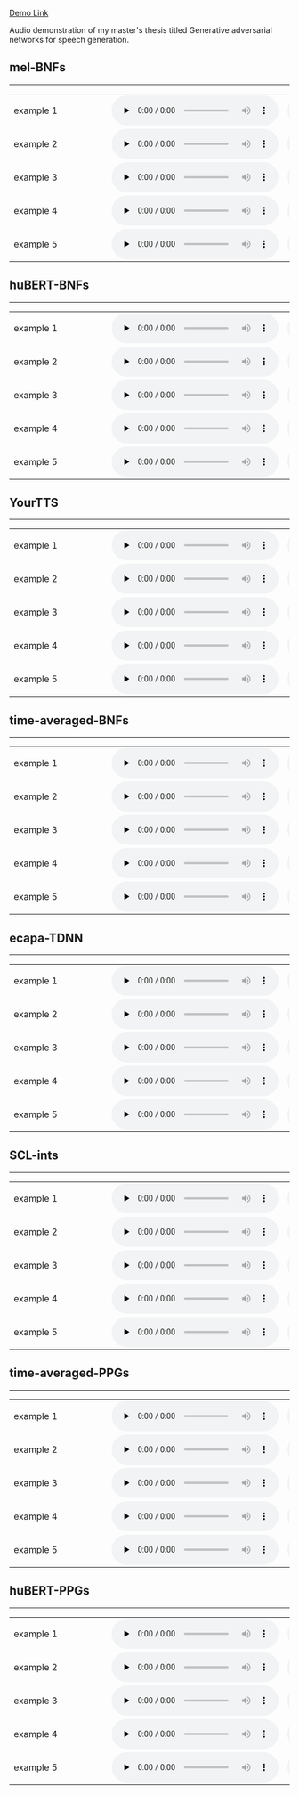 [Demo Link](https://osamah-elradaideh.github.io/VC-GAN-demo/)

Audio demonstration of my master's thesis titled Generative adversarial networks for speech generation.
<div>
      <a name="ss"><h2>mel-BNFs</h2></a>
      <hr>
      <table>
        <tbody>
        <tr>
          <td nowrap width="160">example 1</td>
          <td><audio controls="" preload="none"><source src="vc/mel_ints_LibriTTS/ref_3858.wav"></audio></td>
          <td><audio controls="" preload="none"><source src="vc/mel_ints_LibriTTS/ref_2426.wav"></audio></td>
          <td><audio controls="" preload="none"><source src="vc/mel_ints_LibriTTS/sp_3858_2426.wav"></audio></td>
          <td><audio controls="" preload="none"><source src="vc/mel_ints_LibriTTS/sp_2426_3858.wav"></audio></td>
            </tr>
        <tr>
          <td nowrap width="160">example 2</td>
          <td><audio controls="" preload="none"><source src="vc/mel_ints_LibriTTS/ref_3426.wav"></audio></td>
          <td><audio controls="" preload="none"><source src="vc/mel_ints_LibriTTS/ref_610.wav"></audio></td>
          <td><audio controls="" preload="none"><source src="vc/mel_ints_LibriTTS/sp_3426_610.wav"></audio></td>
          <td><audio controls="" preload="none"><source src="vc/mel_ints_LibriTTS/sp_610_3426.wav"></audio></td>
              </tr>
                <tr>
          <td nowrap width="160">example 3</td>
          <td><audio controls="" preload="none"><source src="vc/mel_ints_LibriTTS/ref_3017.wav"></audio></td>
          <td><audio controls="" preload="none"><source src="vc/mel_ints_LibriTTS/ref_4062.wav"></audio></td>
          <td><audio controls="" preload="none"><source src="vc/mel_ints_LibriTTS/sp_3017_4062.wav"></audio></td>
          <td><audio controls="" preload="none"><source src="vc/mel_ints_LibriTTS/sp_4062_3017.wav"></audio></td>
                </tr>
              <tr>
               <td nowrap width="160">example 4</td>
          <td><audio controls="" preload="none"><source src="vc/mel_ints_LibriTTS/ref_2967.wav"></audio></td>
          <td><audio controls="" preload="none"><source src="vc/mel_ints_LibriTTS/ref_1496.wav"></audio></td>
          <td><audio controls="" preload="none"><source src="vc/mel_ints_LibriTTS/sp_2967_1496.wav"></audio></td>
          <td><audio controls="" preload="none"><source src="vc/mel_ints_LibriTTS/sp_1496_2967.wav"></audio></td>
             </tr>
             <tr> <td nowrap width="160">example 5</td>
          <td><audio controls="" preload="none"><source src="vc/mel_ints_LibriTTS/ref_2636.wav"></audio></td>
          <td><audio controls="" preload="none"><source src="vc/mel_ints_LibriTTS/ref_2979.wav"></audio></td>
          <td><audio controls="" preload="none"><source src="vc/mel_ints_LibriTTS/sp_2636_2979.wav"></audio></td>
          <td><audio controls="" preload="none"><source src="vc/mel_ints_LibriTTS/sp_2979_2636.wav"></audio></td>
</tr>
</tbody>
      </table>
</div>


<div>
      <a name="ss"><h2>huBERT-BNFs</h2></a>
      <hr>
      <table>
        <tbody>
        <tr>
          <td nowrap width="160">example 1</td>
          <td><audio controls="" preload="none"><source src="vc/huBERT_ints/ref_3858.wav"></audio></td>
          <td><audio controls="" preload="none"><source src="vc/huBERT_ints/ref_2426.wav"></audio></td>
          <td><audio controls="" preload="none"><source src="vc/huBERT_ints/sp_3858_2426.wav"></audio></td>
          <td><audio controls="" preload="none"><source src="vc/huBERT_ints/sp_2426_3858.wav"></audio></td>
            </tr>
        <tr>
          <td nowrap width="160">example 2</td>
          <td><audio controls="" preload="none"><source src="vc/huBERT_ints/ref_3426.wav"></audio></td>
          <td><audio controls="" preload="none"><source src="vc/huBERT_ints/ref_610.wav"></audio></td>
          <td><audio controls="" preload="none"><source src="vc/huBERT_ints/sp_3426_610.wav"></audio></td>
          <td><audio controls="" preload="none"><source src="vc/huBERT_ints/sp_610_3426.wav"></audio></td>
              </tr>
                <tr>
          <td nowrap width="160">example 3</td>
          <td><audio controls="" preload="none"><source src="vc/huBERT_ints/ref_3017.wav"></audio></td>
          <td><audio controls="" preload="none"><source src="vc/huBERT_ints/ref_4062.wav"></audio></td>
          <td><audio controls="" preload="none"><source src="vc/huBERT_ints/sp_3017_4062.wav"></audio></td>
          <td><audio controls="" preload="none"><source src="vc/huBERT_ints/sp_4062_3017.wav"></audio></td>
                </tr>
              <tr>
               <td nowrap width="160">example 4</td>
          <td><audio controls="" preload="none"><source src="vc/huBERT_ints/ref_2967.wav"></audio></td>
          <td><audio controls="" preload="none"><source src="vc/huBERT_ints/ref_1496.wav"></audio></td>
          <td><audio controls="" preload="none"><source src="vc/huBERT_ints/sp_2967_1496.wav"></audio></td>
          <td><audio controls="" preload="none"><source src="vc/huBERT_ints/sp_1496_2967.wav"></audio></td>
             </tr>
             <tr> <td nowrap width="160">example 5</td>
          <td><audio controls="" preload="none"><source src="vc/huBERT_ints/ref_49.wav"></audio></td>
          <td><audio controls="" preload="none"><source src="vc/huBERT_ints/ref_1979.wav"></audio></td>
          <td><audio controls="" preload="none"><source src="vc/huBERT_ints/sp_49_1979.wav"></audio></td>
          <td><audio controls="" preload="none"><source src="vc/huBERT_ints/sp_1979_49.wav"></audio></td>
</tr>
</tbody>
      </table>
</div>


<div>
      <a name="ss"><h2>YourTTS</h2></a>
      <hr>
      <table>
        <tbody>
        <tr>
          <td nowrap width="160">example 1</td>
          <td><audio controls="" preload="none"><source src="vc/YourTTS/ref_3858.wav"></audio></td>
          <td><audio controls="" preload="none"><source src="vc/YourTTS/ref_2426.wav"></audio></td>
          <td><audio controls="" preload="none"><source src="vc/YourTTS/sp_2426_3858.wav"></audio></td>
          <td><audio controls="" preload="none"><source src="vc/YourTTS/sp_3858_2426.wav"></audio></td>
            </tr>
        <tr>
          <td nowrap width="160">example 2</td>
          <td><audio controls="" preload="none"><source src="vc/YourTTS/ref_3426.wav"></audio></td>
          <td><audio controls="" preload="none"><source src="vc/YourTTS/ref_610.wav"></audio></td>
          <td><audio controls="" preload="none"><source src="vc/YourTTS/sp_610_3426.wav"></audio></td>
          <td><audio controls="" preload="none"><source src="vc/YourTTS/sp_3426_610.wav"></audio></td>
              </tr>
                <tr>
          <td nowrap width="160">example 3</td>
          <td><audio controls="" preload="none"><source src="vc/YourTTS/ref_3017.wav"></audio></td>
          <td><audio controls="" preload="none"><source src="vc/YourTTS/ref_4062.wav"></audio></td>
          <td><audio controls="" preload="none"><source src="vc/YourTTS/sp_4062_3017.wav"></audio></td>
          <td><audio controls="" preload="none"><source src="vc/YourTTS/sp_3017_4062.wav"></audio></td>
                </tr>
              <tr>
               <td nowrap width="160">example 4</td>
          <td><audio controls="" preload="none"><source src="vc/YourTTS/ref_2967.wav"></audio></td>
          <td><audio controls="" preload="none"><source src="vc/YourTTS/ref_1496.wav"></audio></td>
          <td><audio controls="" preload="none"><source src="vc/YourTTS/sp_1496_2967.wav"></audio></td>
          <td><audio controls="" preload="none"><source src="vc/YourTTS/sp_2967_1496.wav"></audio></td>
             </tr>
             <tr> <td nowrap width="160">example 5</td>
          <td><audio controls="" preload="none"><source src="vc/YourTTS/ref_49.wav"></audio></td>
          <td><audio controls="" preload="none"><source src="vc/YourTTS/ref_1979.wav"></audio></td>
          <td><audio controls="" preload="none"><source src="vc/YourTTS/sp_1979_49.wav"></audio></td>
          <td><audio controls="" preload="none"><source src="vc/YourTTS/sp_49_1979.wav"></audio></td>
</tr>
</tbody>
      </table>
</div>




<div>
      <a name="ss"><h2>time-averaged-BNFs</h2></a>
      <hr>
      <table>
        <tbody>
        <tr>
          <td nowrap width="160">example 1</td>
          <td><audio controls="" preload="none"><source src="vc/averaged_ints/ref_3858.wav"></audio></td>
          <td><audio controls="" preload="none"><source src="vc/averaged_ints/ref_2426.wav"></audio></td>
          <td><audio controls="" preload="none"><source src="vc/averaged_ints/sp_3858_2426.wav"></audio></td>
          <td><audio controls="" preload="none"><source src="vc/averaged_ints/sp_2426_3858.wav"></audio></td>
            </tr>
        <tr>
          <td nowrap width="160">example 2</td>
          <td><audio controls="" preload="none"><source src="vc/averaged_ints/ref_3426.wav"></audio></td>
          <td><audio controls="" preload="none"><source src="vc/averaged_ints/ref_610.wav"></audio></td>
          <td><audio controls="" preload="none"><source src="vc/averaged_ints/sp_3426_610.wav"></audio></td>
          <td><audio controls="" preload="none"><source src="vc/averaged_ints/sp_610_3426.wav"></audio></td>
              </tr>
                <tr>
          <td nowrap width="160">example 3</td>
          <td><audio controls="" preload="none"><source src="vc/averaged_ints/ref_3017.wav"></audio></td>
          <td><audio controls="" preload="none"><source src="vc/averaged_ints/ref_4062.wav"></audio></td>
          <td><audio controls="" preload="none"><source src="vc/averaged_ints/sp_3017_4062.wav"></audio></td>
          <td><audio controls="" preload="none"><source src="vc/averaged_ints/sp_4062_3017.wav"></audio></td>
                </tr>
              <tr>
               <td nowrap width="160">example 4</td>
          <td><audio controls="" preload="none"><source src="vc/averaged_ints/ref_2967.wav"></audio></td>
          <td><audio controls="" preload="none"><source src="vc/averaged_ints/ref_1496.wav"></audio></td>
          <td><audio controls="" preload="none"><source src="vc/averaged_ints/sp_2967_1496.wav"></audio></td>
          <td><audio controls="" preload="none"><source src="vc/averaged_ints/sp_1496_2967.wav"></audio></td>
             </tr>
             <tr> <td nowrap width="160">example 5</td>
          <td><audio controls="" preload="none"><source src="vc/averaged_ints/ref_49.wav"></audio></td>
          <td><audio controls="" preload="none"><source src="vc/averaged_ints/ref_1979.wav"></audio></td>
          <td><audio controls="" preload="none"><source src="vc/averaged_ints/sp_49_1979.wav"></audio></td>
          <td><audio controls="" preload="none"><source src="vc/averaged_ints/sp_1979_49.wav"></audio></td>
</tr>
</tbody>
      </table>
</div>


<div>
      <a name="ss"><h2>ecapa-TDNN</h2></a>
      <hr>
      <table>
        <tbody>
        <tr>
          <td nowrap width="160">example 1</td>
          <td><audio controls="" preload="none"><source src="vc/ecapa_ints/ref_3858.wav"></audio></td>
          <td><audio controls="" preload="none"><source src="vc/ecapa_ints/ref_2426.wav"></audio></td>
          <td><audio controls="" preload="none"><source src="vc/ecapa_ints/sp_3858_2426.wav"></audio></td>
          <td><audio controls="" preload="none"><source src="vc/ecapa_ints/sp_2426_3858.wav"></audio></td>
            </tr>
        <tr>
          <td nowrap width="160">example 2</td>
          <td><audio controls="" preload="none"><source src="vc/ecapa_ints/ref_3426.wav"></audio></td>
          <td><audio controls="" preload="none"><source src="vc/ecapa_ints/ref_610.wav"></audio></td>
          <td><audio controls="" preload="none"><source src="vc/ecapa_ints/sp_3426_610.wav"></audio></td>
          <td><audio controls="" preload="none"><source src="vc/ecapa_ints/sp_610_3426.wav"></audio></td>
              </tr>
                <tr>
          <td nowrap width="160">example 3</td>
          <td><audio controls="" preload="none"><source src="vc/ecapa_ints/ref_3017.wav"></audio></td>
          <td><audio controls="" preload="none"><source src="vc/ecapa_ints/ref_4062.wav"></audio></td>
          <td><audio controls="" preload="none"><source src="vc/ecapa_ints/sp_3017_4062.wav"></audio></td>
          <td><audio controls="" preload="none"><source src="vc/ecapa_ints/sp_4062_3017.wav"></audio></td>
                </tr>
              <tr>
               <td nowrap width="160">example 4</td>
          <td><audio controls="" preload="none"><source src="vc/ecapa_ints/ref_2967.wav"></audio></td>
          <td><audio controls="" preload="none"><source src="vc/ecapa_ints/ref_1496.wav"></audio></td>
          <td><audio controls="" preload="none"><source src="vc/ecapa_ints/sp_2967_1496.wav"></audio></td>
          <td><audio controls="" preload="none"><source src="vc/ecapa_ints/sp_1496_2967.wav"></audio></td>
             </tr>
             <tr> <td nowrap width="160">example 5</td>
          <td><audio controls="" preload="none"><source src="vc/ecapa_ints/ref_49.wav"></audio></td>
          <td><audio controls="" preload="none"><source src="vc/ecapa_ints/ref_1979.wav"></audio></td>
          <td><audio controls="" preload="none"><source src="vc/ecapa_ints/sp_49_1979.wav"></audio></td>
          <td><audio controls="" preload="none"><source src="vc/ecapa_ints/sp_1979_49.wav"></audio></td>
</tr>
</tbody>
      </table>
</div>

  <div>
      <a name="ss"><h2>SCL-ints</h2></a>
      <hr>
      <table>
        <tbody>
        <tr>
          <td nowrap width="160">example 1</td>
          <td><audio controls="" preload="none"><source src="vc/supervised_contrastive_loss_ints/ref_3858.wav"></audio></td>
          <td><audio controls="" preload="none"><source src="vc/supervised_contrastive_loss_ints/ref_2426.wav"></audio></td>
          <td><audio controls="" preload="none"><source src="vc/supervised_contrastive_loss_ints/sp_3858_2426.wav"></audio></td>
          <td><audio controls="" preload="none"><source src="vc/supervised_contrastive_loss_ints/sp_2426_3858.wav"></audio></td>
            </tr>
        <tr>
          <td nowrap width="160">example 2</td>
          <td><audio controls="" preload="none"><source src="vc/supervised_contrastive_loss_ints/ref_3426.wav"></audio></td>
          <td><audio controls="" preload="none"><source src="vc/supervised_contrastive_loss_ints/ref_610.wav"></audio></td>
          <td><audio controls="" preload="none"><source src="vc/supervised_contrastive_loss_ints/sp_3426_610.wav"></audio></td>
          <td><audio controls="" preload="none"><source src="vc/supervised_contrastive_loss_ints/sp_610_3426.wav"></audio></td>
              </tr>
                <tr>
          <td nowrap width="160">example 3</td>
          <td><audio controls="" preload="none"><source src="vc/supervised_contrastive_loss_ints/ref_3017.wav"></audio></td>
          <td><audio controls="" preload="none"><source src="vc/supervised_contrastive_loss_ints/ref_4062.wav"></audio></td>
          <td><audio controls="" preload="none"><source src="vc/supervised_contrastive_loss_ints/sp_3017_4062.wav"></audio></td>
          <td><audio controls="" preload="none"><source src="vc/supervised_contrastive_loss_ints/sp_4062_3017.wav"></audio></td>
                </tr>
              <tr>
               <td nowrap width="160">example 4</td>
          <td><audio controls="" preload="none"><source src="vc/supervised_contrastive_loss_ints/ref_2967.wav"></audio></td>
          <td><audio controls="" preload="none"><source src="vc/supervised_contrastive_loss_ints/ref_1496.wav"></audio></td>
          <td><audio controls="" preload="none"><source src="vc/supervised_contrastive_loss_ints/sp_2967_1496.wav"></audio></td>
          <td><audio controls="" preload="none"><source src="vc/supervised_contrastive_loss_ints/sp_1496_2967.wav"></audio></td>
             </tr>
             <tr> <td nowrap width="160">example 5</td>
          <td><audio controls="" preload="none"><source src="vc/supervised_contrastive_loss_ints/ref_49.wav"></audio></td>
          <td><audio controls="" preload="none"><source src="vc/supervised_contrastive_loss_ints/ref_1979.wav"></audio></td>
          <td><audio controls="" preload="none"><source src="vc/supervised_contrastive_loss_ints/sp_49_1979.wav"></audio></td>
          <td><audio controls="" preload="none"><source src="vc/supervised_contrastive_loss_ints/sp_1979_49.wav"></audio></td>
</tr>
</tbody>
      </table>
</div>







<div>
      <a name="ss"><h2>time-averaged-PPGs</h2></a>
      <hr>
      <table>
        <tbody>
        <tr>
          <td nowrap width="160">example 1</td>
          <td><audio controls="" preload="none"><source src="vc/averaged_PPGs/ref_3858.wav"></audio></td>
          <td><audio controls="" preload="none"><source src="vc/averaged_PPGs/ref_2426.wav"></audio></td>
          <td><audio controls="" preload="none"><source src="vc/averaged_PPGs/sp_3858_2426.wav"></audio></td>
          <td><audio controls="" preload="none"><source src="vc/averaged_PPGs/sp_2426_3858.wav"></audio></td>
            </tr>
        <tr>
          <td nowrap width="160">example 2</td>
          <td><audio controls="" preload="none"><source src="vc/averaged_PPGs/ref_3426.wav"></audio></td>
          <td><audio controls="" preload="none"><source src="vc/averaged_PPGs/ref_610.wav"></audio></td>
          <td><audio controls="" preload="none"><source src="vc/averaged_PPGs/sp_3426_610.wav"></audio></td>
          <td><audio controls="" preload="none"><source src="vc/averaged_PPGs/sp_610_3426.wav"></audio></td>
              </tr>
                <tr>
          <td nowrap width="160">example 3</td>
          <td><audio controls="" preload="none"><source src="vc/averaged_PPGs/ref_3017.wav"></audio></td>
          <td><audio controls="" preload="none"><source src="vc/averaged_PPGs/ref_4062.wav"></audio></td>
          <td><audio controls="" preload="none"><source src="vc/averaged_PPGs/sp_3017_4062.wav"></audio></td>
          <td><audio controls="" preload="none"><source src="vc/averaged_PPGs/sp_4062_3017.wav"></audio></td>
                </tr>
              <tr>
               <td nowrap width="160">example 4</td>
          <td><audio controls="" preload="none"><source src="vc/averaged_PPGs/ref_2967.wav"></audio></td>
          <td><audio controls="" preload="none"><source src="vc/averaged_PPGs/ref_1496.wav"></audio></td>
          <td><audio controls="" preload="none"><source src="vc/averaged_PPGs/sp_2967_1496.wav"></audio></td>
          <td><audio controls="" preload="none"><source src="vc/averaged_PPGs/sp_1496_2967.wav"></audio></td>
             </tr>
             <tr> <td nowrap width="160">example 5</td>
          <td><audio controls="" preload="none"><source src="vc/averaged_PPGs/ref_49.wav"></audio></td>
          <td><audio controls="" preload="none"><source src="vc/averaged_PPGs/ref_1979.wav"></audio></td>
          <td><audio controls="" preload="none"><source src="vc/averaged_PPGs/sp_49_1979.wav"></audio></td>
          <td><audio controls="" preload="none"><source src="vc/averaged_PPGs/sp_1979_49.wav"></audio></td>
</tr>
</tbody>
      </table>
</div>


<div>
      <a name="ss"><h2>huBERT-PPGs</h2></a>
      <hr>
      <table>
        <tbody>
        <tr>
          <td nowrap width="160">example 1</td>
          <td><audio controls="" preload="none"><source src="vc/huBERT_PPGs/ref_3858.wav"></audio></td>
          <td><audio controls="" preload="none"><source src="vc/huBERT_PPGs/ref_2426.wav"></audio></td>
          <td><audio controls="" preload="none"><source src="vc/huBERT_PPGs/sp_3858_2426.wav"></audio></td>
          <td><audio controls="" preload="none"><source src="vc/huBERT_PPGs/sp_2426_3858.wav"></audio></td>
            </tr>
        <tr>
          <td nowrap width="160">example 2</td>
          <td><audio controls="" preload="none"><source src="vc/huBERT_PPGs/ref_3426.wav"></audio></td>
          <td><audio controls="" preload="none"><source src="vc/huBERT_PPGs/ref_610.wav"></audio></td>
          <td><audio controls="" preload="none"><source src="vc/huBERT_PPGs/sp_3426_610.wav"></audio></td>
          <td><audio controls="" preload="none"><source src="vc/huBERT_PPGs/sp_610_3426.wav"></audio></td>
              </tr>
                <tr>
          <td nowrap width="160">example 3</td>
          <td><audio controls="" preload="none"><source src="vc/huBERT_PPGs/ref_3017.wav"></audio></td>
          <td><audio controls="" preload="none"><source src="vc/huBERT_PPGs/ref_4062.wav"></audio></td>
          <td><audio controls="" preload="none"><source src="vc/huBERT_PPGs/sp_3017_4062.wav"></audio></td>
          <td><audio controls="" preload="none"><source src="vc/huBERT_PPGs/sp_4062_3017.wav"></audio></td>
                </tr>
              <tr>
               <td nowrap width="160">example 4</td>
          <td><audio controls="" preload="none"><source src="vc/huBERT_PPGs/ref_2967.wav"></audio></td>
          <td><audio controls="" preload="none"><source src="vc/huBERT_PPGs/ref_1496.wav"></audio></td>
          <td><audio controls="" preload="none"><source src="vc/huBERT_PPGs/sp_2967_1496.wav"></audio></td>
          <td><audio controls="" preload="none"><source src="vc/huBERT_PPGs/sp_1496_2967.wav"></audio></td>
             </tr>
             <tr> <td nowrap width="160">example 5</td>
          <td><audio controls="" preload="none"><source src="vc/huBERT_PPGs/ref_49.wav"></audio></td>
          <td><audio controls="" preload="none"><source src="vc/huBERT_PPGs/ref_1979.wav"></audio></td>
          <td><audio controls="" preload="none"><source src="vc/huBERT_PPGs/sp_49_1979.wav"></audio></td>
          <td><audio controls="" preload="none"><source src="vc/huBERT_PPGs/sp_1979_49.wav"></audio></td>
</tr>
</tbody>
      </table>
</div>




        

